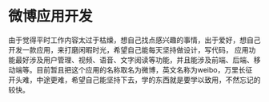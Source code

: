 # 微博应用开发
由于觉得平时工作内容太过于枯燥，想自己找点感兴趣的事情，出于爱好，想自己开发一款应用，来打磨闲暇时光，希望自己能每天坚持做设计，写代码，
应用功能最好涉及用户管理、视频、语音、文字阅读等功能，并且能涉及前端、后端、移动端等。目前暂且把这个应用的名称取名为微博，英文名称为weibo，万里长征
开头难，中途更难，希望自己能坚持下去，学的东西就是要学以致用，不然忘记的较快。

